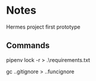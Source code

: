 # Notes

Hermes project first prototype

## Commands

pipenv lock -r > .\requirements.txt

gc .\.gitignore > .\.funcignore
